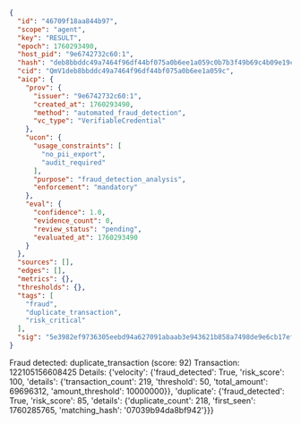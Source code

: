 ```json
{
  "id": "46709f18aa844b97",
  "scope": "agent",
  "key": "RESULT",
  "epoch": 1760293490,
  "host_pid": "9e6742732c60:1",
  "hash": "deb8bbddc49a7464f96df44bf075a0b6ee1a059c0b7b3f49b69c4b09e19cd114",
  "cid": "QmV1deb8bbddc49a7464f96df44bf075a0b6ee1a059c",
  "aicp": {
    "prov": {
      "issuer": "9e6742732c60:1",
      "created_at": 1760293490,
      "method": "automated_fraud_detection",
      "vc_type": "VerifiableCredential"
    },
    "ucon": {
      "usage_constraints": [
        "no_pii_export",
        "audit_required"
      ],
      "purpose": "fraud_detection_analysis",
      "enforcement": "mandatory"
    },
    "eval": {
      "confidence": 1.0,
      "evidence_count": 0,
      "review_status": "pending",
      "evaluated_at": 1760293490
    }
  },
  "sources": [],
  "edges": [],
  "metrics": {},
  "thresholds": {},
  "tags": [
    "fraud",
    "duplicate_transaction",
    "risk_critical"
  ],
  "sig": "5e3982ef9736305eebd94a627091abaab3e943621b858a7498de9e6cb17ef0f3"
}
```

Fraud detected: duplicate_transaction (score: 92)
Transaction: 122105156608425
Details: {'velocity': {'fraud_detected': True, 'risk_score': 100, 'details': {'transaction_count': 219, 'threshold': 50, 'total_amount': 69696312, 'amount_threshold': 10000000}}, 'duplicate': {'fraud_detected': True, 'risk_score': 85, 'details': {'duplicate_count': 218, 'first_seen': 1760285765, 'matching_hash': '07039b94da8bf942'}}}